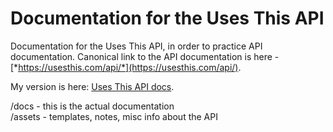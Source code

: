 # Documentation for the Uses This API

Documentation for the Uses This API, in order to practice API documentation. Canonical link to the API documentation is here - [*https://usesthis.com/api/*](https://usesthis.com/api/).

My version is here: [Uses This API docs](docs/uses-this-api.md).

/docs - this is the actual documentation     
/assets - templates, notes, misc info about the API   


